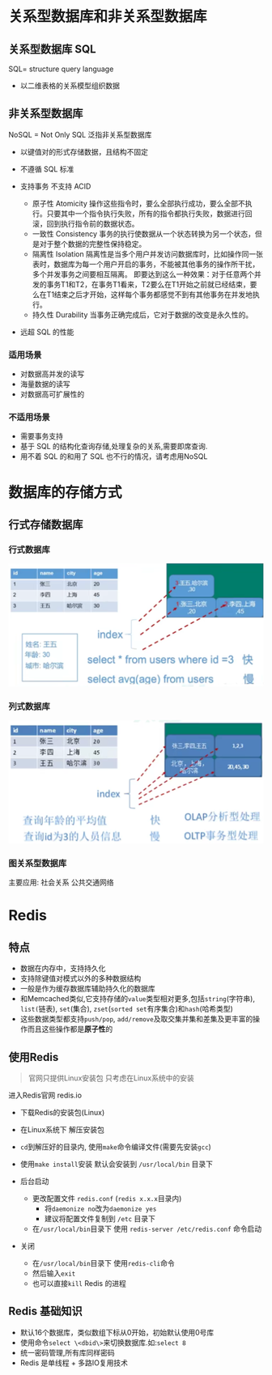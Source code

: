 # 关系型数据库和非关系型数据库

## 关系型数据库 SQL

SQL= structure query language

+   以二维表格的关系模型组织数据

## 非关系型数据库

NoSQL = Not Only SQL 泛指非关系型数据库

+   以键值对的形式存储数据，且结构不固定



+   不遵循 SQL 标准
+   支持事务 不支持 ACID　
    +   原子性 Atomicity 
        操作这些指令时，要么全部执行成功，要么全部不执行。只要其中一个指令执行失败，所有的指令都执行失败，数据进行回滚，回到执行指令前的数据状态。
    +   一致性 Consistency 
        事务的执行使数据从一个状态转换为另一个状态，但是对于整个数据的完整性保持稳定。
    +   隔离性 Isolation
        隔离性是当多个用户并发访问数据库时，比如操作同一张表时，数据库为每一个用户开启的事务，不能被其他事务的操作所干扰，多个并发事务之间要相互隔离。
        即要达到这么一种效果：对于任意两个并发的事务T1和T2，在事务T1看来，T2要么在T1开始之前就已经结束，要么在T1结束之后才开始，这样每个事务都感觉不到有其他事务在并发地执行。
    +   持久性 Durability 
        当事务正确完成后，它对于数据的改变是永久性的。
+   远超 SQL 的性能

### 适用场景

+   对数据高并发的读写
+   海量数据的读写
+   对数据高可扩展性的

### 不适用场景

+   需要事务支持
+   基于 SQL 的结构化查询存储,处理复杂的关系,需要即席查询.
+   用不着 SQL 的和用了 SQL 也不行的情况，请考虑用NoSQL

# 数据库的存储方式

## 行式存储数据库

### 行式数据库

![image-20211009165331558](image/image-20211009165331558.png)

### 列式数据库

![image-20211009165439358](image/image-20211009165439358.png)

### 图关系型数据库

主要应用: 社会关系 公共交通网络



# Redis

## 特点

+   数据在内存中，支持持久化
+   支持除键值对模式以外的多种数据结构
+   一般是作为缓存数据库辅助持久化的数据库
+   和Memcached类似,它支持存储的`value`类型相对更多,包括`string`(字符串), `list(`链表), `set`(集合), `zset`(`sorted set`有序集合)和`hash`(哈希类型)
+   这些数据类型都支持`push/pop`, `add/remove`及取交集并集和差集及更丰富的操作而且这些操作都是**原子性**的

## 使用Redis

>   官网只提供Linux安装包 只考虑在Linux系统中的安装

进入Redis官网 redis.io

+   下载Redis的安装包(Linux)

+   在Linux系统下 解压安装包
+    `cd`到解压好的目录内, 使用`make`命令编译文件(需要先安装`gcc`)
+   使用`make install`安装 默认会安装到 `/usr/local/bin` 目录下

+   后台启动
    +   更改配置文件 `redis.conf`  (`redis x.x.x`目录内)
        +   将`daemonize no`改为`daemonize yes`
        +   建议将配置文件复制到 `/etc` 目录下
    +   在`/usr/local/bin`目录下 使用 `redis-server /etc/redis.conf` 命令启动
+   关闭
    +   在`/usr/local/bin`目录下 使用`redis-cli`命令
    +   然后输入`exit`
    +   也可以直接`kill` Redis 的进程 

## Redis 基础知识

+   默认16个数据库，类似数组下标从0开始，初始默认使用0号库
+   使用命令`select \<dbid\>`来切换数据库.如:`select 8`
+   统一密码管理,所有库同样密码
+   Redis 是单线程 + 多路IO复用技术


